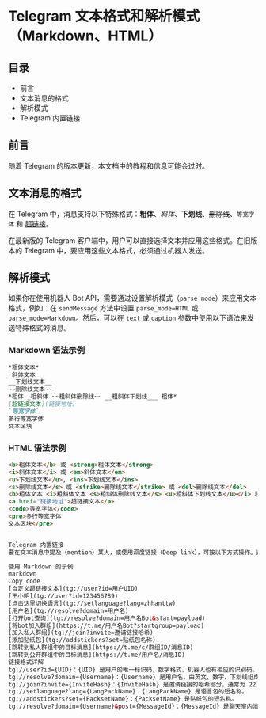 # Telegram 文本格式和解析模式（Markdown、HTML）

## 目录

- 前言
- 文本消息的格式
- 解析模式
- Telegram 内置链接

## 前言

随着 Telegram 的版本更新，本文档中的教程和信息可能会过时。

## 文本消息的格式

在 Telegram 中，消息支持以下特殊格式：**粗体**、*斜体*、__下划线__、~~删除线~~、`等宽字体` 和 [超链接](#)。

在最新版的 Telegram 客户端中，用户可以直接选择文本并应用这些格式。在旧版本的 Telegram 中，要应用这些文本格式，必须通过机器人发送。

## 解析模式

如果你在使用机器人 Bot API，需要通过设置解析模式（`parse_mode`）来应用文本格式，例如：在 `sendMessage` 方法中设置 `parse_mode=HTML` 或 `parse_mode=Markdown`。然后，可以在 `text` 或 `caption` 参数中使用以下语法来发送特殊格式的消息。

### Markdown 语法示例

```markdown
*粗体文本*
_斜体文本_
__下划线文本__
~~删除线文本~~
*粗体 _粗斜体 ~~粗斜体删除线~~ __粗斜体下划线___ 粗体*
[超链接文本](链接地址)
`等宽字体`
多行等宽字体
文本区块
```


### HTML 语法示例

```html
<b>粗体文本</b> 或 <strong>粗体文本</strong>
<i>斜体文本</i> 或 <em>斜体文本</em>
<u>下划线文本</u>, <ins>下划线文本</ins>
<s>删除线文本</s> 或 <strike>删除线文本</strike> 或 <del>删除线文本</del>
<b>粗体文本 <i>粗斜体文本 <s>粗斜体删除线文本</s> <u>粗斜体下划线文本</u></i> 粗体文本</b>
<a href="链接地址">超链接文本</a>
<code>等宽字体</code>
<pre>多行等宽字体
文本区块</pre>


Telegram 内置链接
要在文本消息中提及（mention）某人，或使用深度链接（Deep link），可按以下方式操作。这类似于超链接功能，但是链接使用 Telegram 客户端软件可以解析的协议。

使用 Markdown 的示例
markdown
Copy code
[自定义超链接文本](tg://user?id=用户UID)
[王小明](tg://user?id=123456789)
[点击这里切换语言](tg://setlanguage?lang=zhhanttw)
[用户名](tg://resolve?domain=用户名)
[打开bot查询](tg://resolve?domain=用户名Bot&start=payload)
[将bot加入群组](https://t.me/用户名Bot?startgroup=payload)
[加入私人群组](tg://join?invite=邀请链接哈希)
[添加贴纸包](tg://addstickers?set=贴纸包名称)
[跳转到私人群组中的目标消息](https://t.me/c/群组ID/消息ID)
[跳转到公开群组中的目标消息](https://t.me/用户名/消息ID)
链接格式详解
tg://user?id={UID}：{UID} 是用户的唯一标识码，数字格式，机器人也有相应的识别码。
tg://resolve?domain={Username}：{Username} 是用户名，由英文、数字、下划线组成。
tg://join?invite={InviteHash}：{InviteHash} 是邀请链接的哈希部分，通常为 22 位字符。
tg://setlanguage?lang={LangPackName}：{LangPackName} 是语言包的短名称。
tg://addstickers?set={PacksetName}：{PacksetName} 是贴纸包的短名称。
tg://resolve?domain={Username}&post={MessageId}：{MessageId} 是聊天室内消息的唯一标识码。

